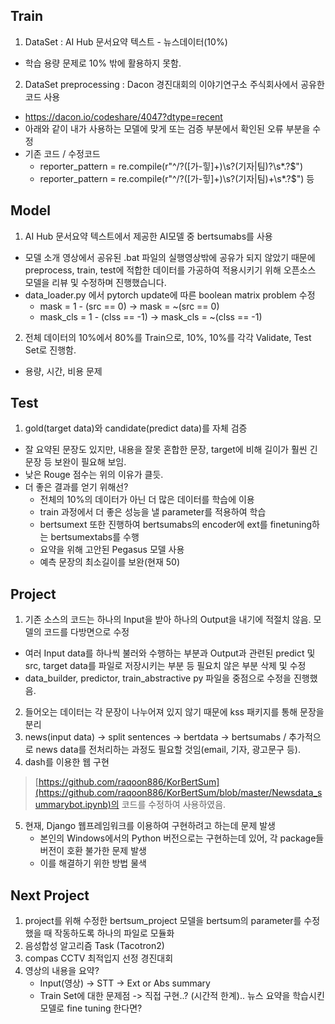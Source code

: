 ## Train
1. DataSet : AI Hub 문서요약 텍스트 - 뉴스데이터(10%)
- 학습 용량 문제로 10% 밖에 활용하지 못함.

2. DataSet preprocessing : Dacon 경진대회의 이야기연구소 주식회사에서 공유한 코드 사용
- https://dacon.io/codeshare/4047?dtype=recent
- 아래와 같이 내가 사용하는 모델에 맞게 또는 검증 부분에서 확인된 오류 부분을 수정
- 기존 코드 / 수정코드
    - reporter_pattern = re.compile(r"^\/?([가-힣]+)\s?(기자|팀)?\s*\.?$")
    - reporter_pattern = re.compile(r"^\/?([가-힣]+)\s?(기자|팀)+\s*\.?$") 등
    
## Model
1. AI Hub 문서요약 텍스트에서 제공한 AI모델 중 bertsumabs를 사용
- 모델 소개 영상에서 공유된 .bat 파일의 실행영상밖에 공유가 되지 않았기 때문에 preprocess, train, test에 적합한 데이터를 가공하여 적용시키기 위해 오픈소스 모델을 리뷰 및 수정하며 진행했습니다.
- data_loader.py 에서 pytorch update에 따른 boolean matrix problem 수정
    - mask = 1 - (src == 0) -> mask = ~(src == 0)
    - mask_cls = 1 - (clss == -1) -> mask_cls = ~(clss == -1)

2. 전체 데이터의 10%에서 80%를 Train으로, 10%, 10%를 각각 Validate, Test Set로 진행함.
- 용량, 시간, 비용 문제

## Test
1. gold(target data)와 candidate(predict data)를 자체 검증
- 잘 요약된 문장도 있지만, 내용을 잘못 혼합한 문장, target에 비해 길이가 훨씬 긴 문장 등 보완이 필요해 보임.
- 낮은 Rouge 점수는 위의 이유가 클듯.
- 더 좋은 결과를 얻기 위해선?
    - 전체의 10%의 데이터가 아닌 더 많은 데이터를 학습에 이용
    - train 과정에서 더 좋은 성능을 낼 parameter를 적용하여 학습
    - bertsumext 또한 진행하여 bertsumabs의 encoder에 ext를 finetuning하는 bertsumextabs를 수행
    - 요약을 위해 고안된 Pegasus 모델 사용
    - 예측 문장의 최소길이를 보완(현재 50)

## Project
1. 기존 소스의 코드는 하나의 Input을 받아 하나의 Output을 내기에 적절치 않음. 모델의 코드를 다방면으로 수정
- 여러 Input data를 하나씩 불러와 수행하는 부분과 Output과 관련된 predict 및 src, target data를 파일로 저장시키는 부분 등 필요치 않은 부분 삭제 및 수정
- data_builder, predictor, train_abstractive py 파일을 중점으로 수정을 진행했음.
2. 들어오는 데이터는 각 문장이 나누어져 있지 않기 때문에 kss 패키지를 통해 문장을 분리
3. news(input data) -> split sentences -> bertdata -> bertsumabs / 추가적으로 news data를 전처리하는 과정도 필요할 것임(email, 기자, 광고문구 등).
4. dash를 이용한 웹 구현
> [https://github.com/raqoon886/KorBertSum](https://github.com/raqoon886/KorBertSum/blob/master/Newsdata_summarybot.ipynb)의 코드를 수정하여 사용하였음.
5. 현재, Django 웹프레임워크를 이용하여 구현하려고 하는데 문제 발생
    - 본인의 Windows에서의 Python 버전으로는 구현하는데 있어, 각 package들 버전이 호환 불가한 문제 발생
    - 이를 해결하기 위한 방법 물색

## Next Project
1. project를 위해 수정한 bertsum_project 모델을 bertsum의 parameter를 수정했을 때 작동하도록 하나의 파일로 모듈화
2. 음성합성 알고리즘 Task (Tacotron2)
3. compas CCTV 최적입지 선정 경진대회
4. 영상의 내용을 요약?
    - Input(영상) -> STT -> Ext or Abs summary
    - Train Set에 대한 문제점 -> 직접 구현..? (시간적 한계).. 뉴스 요약을 학습시킨 모델로 fine tuning 한다면?

